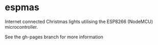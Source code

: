 # espmas
Internet connected Christmas lights utilising the ESP8266 (NodeMCU) microcontroller.

See the gh-pages branch for more information

